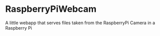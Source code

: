 # RaspberryPiWebcam
A little webapp that serves files taken from the RaspberryPi Camera in a Raspberry Pi
